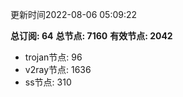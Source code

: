 更新时间2022-08-06 05:09:22

**总订阅: 64**
**总节点: 7160**
**有效节点: 2042**
- trojan节点: 96
- v2ray节点: 1636
- ss节点: 310
